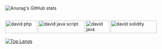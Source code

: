 ### 

<!--
**dalwid/dalwid** is a ✨ _special_ ✨ repository because its `README.md` (this file) appears on your GitHub profile.

Here are some ideas to get you started:

- 🔭 I’m currently working on ...
- 🌱 I’m currently learning ...
- 👯 I’m looking to collaborate on ...
- 🤔 I’m looking for help with ...
- 💬 Ask me about ...
- 📫 How to reach me: ...
- 😄 Pronouns: ...
- ⚡ Fun fact: ...
[![Top Langs](https://github-readme-stats.vercel.app/api/top-langs/?username=dalwid&layout=compact)](https://github.com/anuraghazra/github-readme-stats)

[![Anurag's GitHub stats](https://github-readme-stats.vercel.app/api?username=dalwid)](https://github.com/anuraghazra/github-readme-stats)
-->

![Anurag's GitHub stats](https://github-readme-stats.vercel.app/api?username=dalwid&show_icons=true&theme=default)

 <div style="display: inline-block;"><br>
        <img aling="center" src="https://img.shields.io/badge/PHP-777BB4?style=for-the-badge&logo=php&logoColor=white" alt="david php" width="100" height="40">
        <img aling="center" src="https://img.shields.io/badge/JavaScript-323330?style=for-the-badge&logo=javascript&logoColor=F7DF1E" alt="david java script" width="145" height="40">
        <img aling="center" src="https://img.shields.io/badge/Java-ED8B00?style=for-the-badge&logo=java&logoColor=white" alt="david java" width="75" height="40">         
        <img aling="center" src="https://img.shields.io/badge/Ethereum-3C3C3D?style=for-the-badge&logo=Ethereum&logoColor=white" alt="david solidity" width="145" height="40">
 
[![Top Langs](https://github-readme-stats.vercel.app/api/top-langs/?username=dalwid&layout=compact)](https://github.com/anuraghazra/github-readme-stats)






